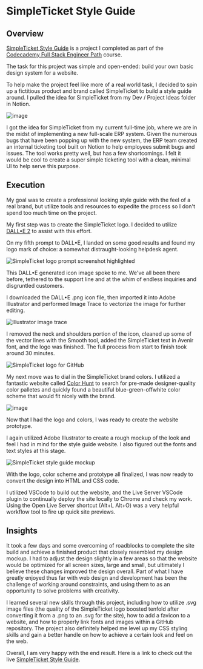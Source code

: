 # SimpleTicket Style Guide

## Overview
<a href="https://hackerbeats.github.io/SimpleTicket-Style-Guide/">SimpleTicket Style Guide</a> is a project I completed as part of the <a href="https://join.codecademy.com/learn/paths/full-stack-engineer-career-path/">Codecademy Full Stack Engineer Path</a> course.

The task for this project was simple and open-ended: build your own basic design system for a website.

To help make the project feel like more of a real world task, I decided to spin up a fictitious product and brand called SimpleTicket to build a style guide around. I pulled the idea for SimpleTicket from my Dev / Project Ideas folder in Notion.

![image](https://user-images.githubusercontent.com/122168069/212477197-747b49ef-7f78-44e9-8ec9-678c141fab84.png)

I got the idea for SimpleTicket from my current full-time job, where we are in the midst of implementing a new full-scale ERP system. Given the numerous bugs that have been popping up with the new system, the ERP team created an internal ticketing tool built on Notion to help employees submit bugs and issues. The tool works pretty well, but has a few shortcomings. I felt it would be cool to create a super simple ticketing tool with a clean, minimal UI to help serve this purpose.

## Execution
My goal was to create a professional looking style guide with the feel of a real brand, but utilize tools and resources to expedite the process so I don't spend too much time on the project.

My first step was to create the SimpleTicket logo. I decided to utilize <a href="https://openai.com/dall-e-2/">DALL•E 2<a> to assist with this effort.
  
On my fifth prompt to DALL•E, I landed on some good results and found my logo mark of choice: a somewhat distraught-looking helpdesk agent.

![SimpleTicket logo prompt screenshot highlighted](https://user-images.githubusercontent.com/122168069/212476511-9ab2d27f-b8e1-45e2-8bd3-f2e80b450030.png) 
  
This DALL•E generated icon image spoke to me. We've all been there before, tethered to the support line and at the whim of endless inquiries and disgruntled customers. 

I downloaded the DALL•E .png icon file, then imported it into Adobe Illustrator and performed Image Trace to vectorize the image for further editing.
  
![Illustrator image trace](https://user-images.githubusercontent.com/122168069/212476653-a2f1ca25-c049-41a4-9061-e29246c98b56.png)

I removed the neck and shoulders portion of the icon, cleaned up some of the vector lines with the Smooth tool, added the SimpleTicket text in Avenir font, and the logo was finished. The full process from start to finish took around 30 minutes.

![SimpleTicket logo for GitHub](https://user-images.githubusercontent.com/122168069/212476927-66fe5bbc-11e7-44f8-a4a8-94c40f9fda16.png)

My next move was to dial in the SimpleTicket brand colors. I utilized a fantastic website called <a href="https://colorhunt.co/">Color Hunt</a> to search for pre-made designer-quality color palletes and quickly found a beautiful blue-green-offwhite color scheme that would fit nicely with the brand.
 
![image](https://user-images.githubusercontent.com/122168069/212477735-461366a8-5f5b-47ed-8fd6-c868bd77812d.png)

Now that I had the logo and colors, I was ready to create the website prototype.
  
I again utilized Adobe Illustrator to create a rough mockup of the look and feel I had in mind for the style guide website. I also figured out the fonts and text styles at this stage.
  
![SimpleTicket style guide mockup](https://user-images.githubusercontent.com/122168069/212478013-206ac69e-d11f-464e-9d4d-6ed1c1a66776.png)

With the logo, color scheme and prototype all finalized, I was now ready to convert the design into HTML and CSS code.

I utilized VSCode to build out the website, and the Live Server VSCode plugin to continually deploy the site locally to Chrome and check my work. Using the Open Live Server shortcut (Alt+L Alt+O) was a very helpful workflow tool to fire up quick site previews.
  
## Insights  

It took a few days and some overcoming of roadblocks to complete the site build and achieve a finished product that closely resembled my design mockup. I had to adjust the design slightly in a few areas so that the website would be optimized for all screen sizes, large and small, but ultimately I believe these changes improved the design overall. Part of what I have greatly enjoyed thus far with web design and development has been the challenge of working around constraints, and using them to as an opportunity to solve problems with creativity.
  
I learned several new skills through this project, including how to utilize .svg image files (the quality of the SimpleTicket logo boosted tenfold after converting it from a .png to an .svg for the site), how to add a favicon to a website, and how to properly link fonts and images within a GitHub repository. The project also definitely helped me level up my CSS styling skills and gain a better handle on how to achieve a certain look and feel on the web.
  
Overall, I am very happy with the end result. Here is a link to check out the live <a href="https://hackerbeats.github.io/SimpleTicket-Style-Guide/">SimpleTicket Style Guide</a>.  
